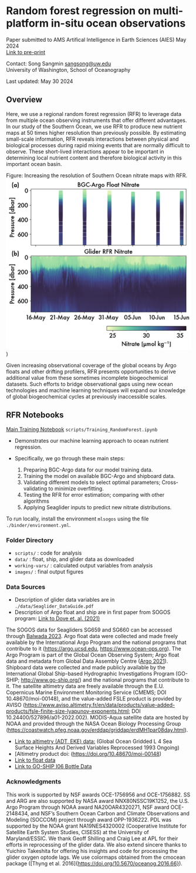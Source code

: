 # Random forest regression on multi-platform in-situ ocean observations

Paper submitted to AMS Artifical Intelligence in Earth Sciences (AIES) May 2024 \
[Link to pre-print](https://doi.org/10.22541/essoar.171707849.91867565/v1)

Contact: Song Sangmin <sangsong@uw.edu> \
University of Washington, School of Oceanography

Last updated: May 30 2024

## Overview

Here, we use a regional random forest regression (RFR) to leverage data from multiple ocean observing instruments that offer different advantages. In our study of the Southern Ocean, we use RFR to produce new nutrient maps at 50 times higher resolution than previously possible. By estimating small-scale information, RFR reveals interactions between physical and biological processes during rapid mixing events that are normally difficult to observe. These short-lived interactions appear to be important in determining local nutrient content and therefore biological activity in this important ocean basin. 

Figure: Increasing the resolution of Southern Ocean nitrate maps with RFR.
![Figure](./images/small_resolution.png))

Given increasing observational coverage of the global oceans by Argo floats and other drifting profilers, RFR presents opportunities to derive additional value from these sometimes incomplete biogeochemical datasets. Such efforts to bridge observational gaps using new ocean technologies and machine learning techniques will expand our knowledge of global biogeochemical cycles at previously inaccessible scales.



## RFR Notebooks

<!-- Three main notebooks describe the (1) Random Forest model development, (2) application to ocean data and performance evaluation, followed by (3) scientific analysis of the output. 
 -->

[Main Training Notebook](scripts/Training_RandomForest.ipynb) `scripts/Training_RandomForest.ipynb`

- Demonstrates our machine learning approach to ocean nutrient regression.
- Specifically, we go through these main steps: 

    1) Preparing BGC-Argo data for our model training data.
    2) Training the model on available BGC-Argo and shipboard data. 
    3) Validating different models to select optimal parameters; Cross-validating to minimize overfitting.
    4) Testing the RFR for error estimation; comparing with other algorithms
    5) Applying Seaglider inputs to predict new nitrate distributions. 


To run locally, install the environment `mlsogos` using the file `./binder/environment.yml`.


### Folder Directory

- `scripts/` : code for analysis
- `data/` : float, ship, and glider data as downloaded
- `working-vars/` : calculated output variables from analysis
- `images/` : final output figures



### Data Sources


- Description of glider data variables are in `./data/Seaglider_DataGuide.pdf`
- Description of Argo float and ship are in first paper from SOGOS program: [Link to Dove et. al. (2021)](https://agupubs.onlinelibrary.wiley.com/doi/10.1029/2021JC017178)


The SOGOS data for Seagliders SG659 and SG660 can be accessed through [Balwada 2023](https://doi.org/10.5281/zenodo.8361656). Argo float data were collected and made freely available by the International Argo Program and the national programs that contribute to it (https://argo.ucsd.edu, https://www.ocean-ops.org). The Argo Program is part of the Global Ocean Observing System; Argo float data and metadata from Global Data Assembly Centre ([Argo 2021](https://doi.org/10.17882/42182)). Shipboard data were collected and made publicly available by the International Global Ship-based Hydrographic Investigations Program (GO-SHIP; http://www.go-ship.org/) and the national programs that contribute to it. The satellite altimetry data are freely available through the E.U. Copernicus Marine Environment Monitoring Service (CMEMS; DOI 10.48670/moi-00148), and the value-added FSLE product is provided by AVISO (https://www.aviso.altimetry.fr/en/data/products/value-added-products/fsle-finite-size-lyapunov-exponents.html; DOI 10.24400/527896/a01-2022.002). MODIS-Aqua satellite data are hosted by NOAA and provided through the NASA Ocean Biology Processing Group (https://coastwatch.pfeg.noaa.gov/erddap/griddap/erdMH1par08day.html). 



- [Link to altimetry (ADT, EKE) data:](https://data.marine.copernicus.eu/product/SEALEVEL_GLO_PHY_L4_MY_008_047/download) (Global Ocean Gridded L 4 Sea Surface Heights And Derived Variables Reprocessed 1993 Ongoing)
- [Altimetry product doi: (https://doi.org/10.48670/moi-00148)
- [Link to float data](https://uwnetid-my.sharepoint.com/:f:/g/personal/sangsong_uw_edu/Es-ESkVfIlpHhpFq7o5LTaoBtqv6pWj6rntxMyXieLEq8A?e=FeRRjs)
- [Link to GO-SHIP I06 Bottle Data](https://cchdo.ucsd.edu/cruise/325020190403)



### Acknowledgments


This work is supported by NSF awards OCE-1756956 and OCE-1756882. SS and ARG are also supported by NASA award NNX80NSSC19K1252, the U.S. Argo Program through NOAA award NA20OAR4320271, NSF award OCE-2148434, and NSF’s Southern Ocean Carbon and Climate Observations and Modeling (SOCCOM) project through award OPP-1936222. PDL was supported by the NOAA grant NA19NES4320002 (Cooperative Institute for Satellite Earth System Studies, CISESS) at the University of Maryland/ESSIC. We thank Geoff Shilling and Craig Lee at APL for their efforts in reprocessing of the glider data. We also extend sincere thanks to Yuichiro Takeshita for offering his insights and code for processing the glider oxygen optode lags. We use colormaps obtained from the cmocean package ([Thyng et al. 2016]{https://doi.org/10.5670/oceanog.2016.66}). 


